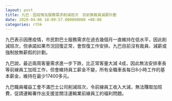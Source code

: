 ```yaml
---
layout: post
title: 九巴：因疫情及服務需求削減班次　目前無裁員減薪計劃
date: 2020-04-06 18:09:57.000000000 +08:00
categories: rthk
---
```


九巴表示因應疫情，市民對巴士服務需求在過去幾個月一直維持在低水平，因此削減班次，但承諾如果市況回復正常，會恢復工作安排。九巴目前沒有裁員、減薪或強制放無薪假的計劃。

九巴說，最近兩周客量需求進一步下跌，比正常客量大減 4成，因此無法安排車長等前線員工加班工作，但會維持員工薪金不變，所有全職車長每日8小時工作的基本薪金，維持在最少17400多元。

九巴職員權益工會不滿巴士公司削減班次，令前線員工收入大減，無法賺取加班費，促請運輸署作出支援並關注運輸業前線員工的福利問題。
